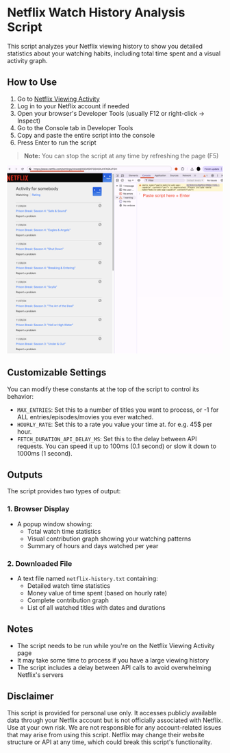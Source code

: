 # Netflix Watch History Analysis Script

This script analyzes your Netflix viewing history to show you detailed statistics about your watching habits, including total time spent and a visual activity graph.

## How to Use

1. Go to [Netflix Viewing Activity](https://www.netflix.com/settings/viewed)
2. Log in to your Netflix account if needed
3. Open your browser's Developer Tools (usually F12 or right-click -> Inspect)
4. Go to the Console tab in Developer Tools
5. Copy and paste the entire script into the console
6. Press Enter to run the script

> **Note:** You can stop the script at any time by refreshing the page (F5)

![Netflix Watch History Analysis Screenshot](screenshot.png)

## Customizable Settings

You can modify these constants at the top of the script to control its behavior:

- `MAX_ENTRIES`: Set this to a number of titles you want to process, or -1 for ALL entries/episodes/movies you ever watched.
- `HOURLY_RATE`: Set this to a rate you value your time at. for e.g. 45$ per hour.
- `FETCH_DURATION_API_DELAY_MS`: Set this to the delay between API requests. You can speed it up to 100ms (0.1 second) or slow it down to 1000ms (1 second).

## Outputs

The script provides two types of output:

### 1. Browser Display

- A popup window showing:
  - Total watch time statistics
  - Visual contribution graph showing your watching patterns
  - Summary of hours and days watched per year

### 2. Downloaded File

- A text file named `netflix-history.txt` containing:
  - Detailed watch time statistics
  - Money value of time spent (based on hourly rate)
  - Complete contribution graph
  - List of all watched titles with dates and durations

## Notes

- The script needs to be run while you're on the Netflix Viewing Activity page
- It may take some time to process if you have a large viewing history
- The script includes a delay between API calls to avoid overwhelming Netflix's servers

## Disclaimer

This script is provided for personal use only. It accesses publicly available data through your Netflix account but is not officially associated with Netflix. Use at your own risk. We are not responsible for any account-related issues that may arise from using this script. Netflix may change their website structure or API at any time, which could break this script's functionality.
